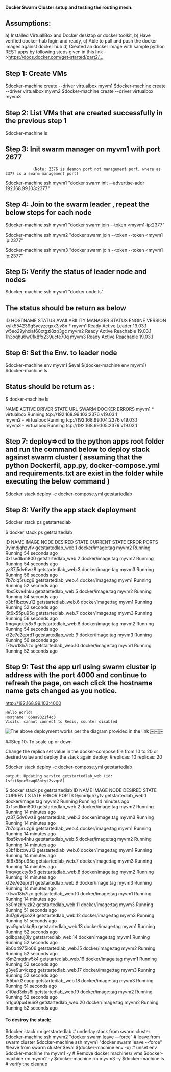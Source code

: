 #### Docker Swarm Cluster setup and testing the routing mesh:

## Assumptions: 

a) Installed VirtuallBox and Docker desktop or docker toolkit, 
b) Have verified docker-hub login and ready, 
c) Able to pull and push the docker images against docker hub
d) Created an docker image with sample python REST apps by following steps given in this link ->https://docs.docker.com/get-started/part2/…
 

## Step 1: Create VMs

$docker-machine create --driver virtualbox myvm1
$docker-machine create --driver virtualbox myvm2
$docker-machine create --driver virtualbox myvm3

## Step 2: List VMs that are created successfully in the previous step 1
	
$docker-machine ls

## Step 3:  Init swarm manager on myvm1 with port 2677 
                (Note: 2376 is deamon port not management port, where as 2377 is a swarm management port)

$docker-machine ssh myvm1 "docker swarm init --advertise-addr 192.168.99.103:2377"

## Step 4: Join to the swarm leader , repeat the below steps for each node

$docker-machine ssh myvm1 "docker swarm join --token <token>  <myvm1-ip:2377"

$docker-machine ssh myvm2 "docker swarm join --token --token <token>  <myvm1-ip:2377"

$docker-machine ssh myvm3 "docker swarm join --token --token <token>  <myvm1-ip:2377"

## Step 5: Verify the status of leader node and nodes

$docker-machine ssh myvm1 "docker node ls"

## The status should be return as below 
ID                            HOSTNAME            STATUS              AVAILABILITY        MANAGER STATUS      ENGINE VERSION
xylk554239g5ycyzcgxx3jv8n *   myvm1               Ready               Active              Leader              19.03.1
w5eo29yhxiaf68xtgzi8zp3gc     myvm2               Ready               Active              Reachable           19.03.1
1h3oqhu6w0fk8fx239ucte70q     myvm3               Ready               Active              Reachable           19.03.1

## Step 6: Set the Env. to leader node

$docker-machine env myvm1
$eval $(docker-machine env myvm1)
$docker-machine ls 

## Status should be return as  :

$ docker-machine ls

NAME    ACTIVE   DRIVER       STATE     URL                         SWARM   DOCKER     ERRORS
myvm1   *        virtualbox   Running   tcp://192.168.99.103:2376           v19.03.1   
myvm2   -        virtualbox   Running   tcp://192.168.99.104:2376           v19.03.1   
myvm3   -        virtualbox   Running   tcp://192.168.99.105:2376           v19.03.1 

## Step 7: deploy=>cd to the python apps root folder and run the command below to deploy stack against swarm cluster ( assuming that the python Dockerfil, app.py, docker-compose.yml and requirements.txt are exist in the folder while executing the below command )

 $docker stack deploy -c docker-compose.yml getstartedlab


## Step 8: Verify the app stack deployment 

$docker stack ps getstartedlab

$ docker stack ps getstartedlab

ID                  NAME                   IMAGE                                 NODE                DESIRED STATE       CURRENT STATE            ERROR               PORTS
9yimdjqhzyfv        getstartedlab_web.1    docker/image:tag   myvm2               Running             Running 54 seconds ago                       
0x1sedlkm800        getstartedlab_web.2    docker/image:tag   myvm2               Running             Running 54 seconds ago                       
yz37j5dv6wz8        getstartedlab_web.3    docker/image:tag   myvm3               Running             Running 56 seconds ago                       
7b7olq5ruzg6        getstartedlab_web.4    docker/image:tag   myvm1               Running             Running 52 seconds ago                       
ifbs5kve4hku        getstartedlab_web.5    docker/image:tag   myvm2               Running             Running 54 seconds ago                       
o3bf1bzxwu12        getstartedlab_web.6    docker/image:tag   myvm1               Running             Running 52 seconds ago                       
i5t6x55pu95q        getstartedlab_web.7    docker/image:tag   myvm3               Running             Running 56 seconds ago                       
1mqvgqkty8x6        getstartedlab_web.8    docker/image:tag   myvm2               Running             Running 54 seconds ago                       
xf2e7e2eprd1        getstartedlab_web.9    docker/image:tag   myvm3               Running             Running 56 seconds ago                       
r7twu18h7izo        getstartedlab_web.10   docker/image:tag   myvm1               Running             Running 52 seconds ago

## Step 9: Test the app url using swarm cluster ip  address with the port 4000 and continue to refresh the page, on each click the hostname name gets changed as you notice.

http://192.168.99.103:4000 

	Hello World!
	Hostname: 66aa9321f4c3
	Visits: cannot connect to Redis, counter disabled

![The above deployment works per the diagram provided in the link](https://docs.docker.com/engine/swarm/images/ingress-routing-mesh.png)
￼￼￼

##Step 10: To scale up or down 

Change the replica set value in the docker-compose file  from 10 to 20 or desired value and deploy the stack again
    deploy:
      #replicas: 10 
	replicas: 20 

$docker stack deploy -c docker-compose.yml getstartedlab
	
	output: Updating service getstartedlab_web (id: lsftt6yee5kwq08ntyt2vvqr8)

$ docker stack ps getstartedlab
ID                  NAME                   IMAGE                                 NODE                DESIRED STATE       CURRENT STATE            ERROR               PORTS
9yimdjqhzyfv        getstartedlab_web.1    docker/image:tag   myvm2               Running             Running 14 minutes ago                       
0x1sedlkm800        getstartedlab_web.2    docker/image:tag   myvm2               Running             Running 14 minutes ago                       
yz37j5dv6wz8        getstartedlab_web.3    docker/image:tag   myvm3               Running             Running 14 minutes ago                       
7b7olq5ruzg6        getstartedlab_web.4    docker/image:tag   myvm1               Running             Running 14 minutes ago                       
ifbs5kve4hku        getstartedlab_web.5    docker/image:tag   myvm2               Running             Running 14 minutes ago                       
o3bf1bzxwu12        getstartedlab_web.6    docker/image:tag   myvm1               Running             Running 14 minutes ago                       
i5t6x55pu95q        getstartedlab_web.7    docker/image:tag   myvm3               Running             Running 14 minutes ago                       
1mqvgqkty8x6        getstartedlab_web.8    docker/image:tag   myvm2               Running             Running 14 minutes ago                       
xf2e7e2eprd1        getstartedlab_web.9    docker/image:tag   myvm3               Running             Running 14 minutes ago                       
r7twu18h7izo        getstartedlab_web.10   docker/image:tag   myvm1               Running             Running 14 minutes ago                       
o30mzhjyizk2        getstartedlab_web.11   docker/image:tag   myvm3               Running             Running 51 seconds ago                       
3ul7g9wjco29        getstartedlab_web.12   docker/image:tag   myvm3               Running             Running 51 seconds ago                       
qvc9gndakq8p        getstartedlab_web.13   docker/image:tag   myvm1               Running             Running 52 seconds ago                       
qdlbpatuj0iy        getstartedlab_web.14   docker/image:tag   myvm1               Running             Running 52 seconds ago                       
9b0o4975io06        getstartedlab_web.15   docker/image:tag   myvm2               Running             Running 52 seconds ago                       
r6m2mqdnv5k4        getstartedlab_web.16   docker/image:tag   myvm1               Running             Running 52 seconds ago                       
g3ye9ur4czpg        getstartedlab_web.17   docker/image:tag   myvm3               Running             Running 52 seconds ago                       
t55bukl2eaop        getstartedlab_web.18   docker/image:tag   myvm3               Running             Running 51 seconds ago                       
x1t0ad3dxs8l        getstartedlab_web.19   docker/image:tag   myvm2               Running             Running 52 seconds ago                       
m1gu0pu4eue9        getstartedlab_web.20   docker/image:tag   myvm2               Running             Running 52 seconds ago 


#### To destroy the stack:

$docker stack rm getstartedlab                                                         # underlay stack from swarm cluster
$docker-machine ssh myvm2 "docker swarm leave —force”          # leave from swarm cluster
$docker-machine ssh myvm1 "docker swarm leave --force"            #leave from swarm cluster
$eval $(docker-machine env -u)                                                         # unset env
$docker-machine rm myvm1  -y                                                           # Remove docker machines/ vms
$docker-machine rm myvm2 -y
$docker-machine rm myvm3 -y
$docker-machine ls                                                                               # verify the cleanup

